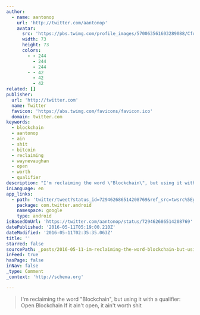 ```yaml
---
author:
  - name: aantonop
    url: 'http://twitter.com/aantonop'
    avatar:
      src: 'https://pbs.twimg.com/profile_images/570063561603289088/CfuQCX0Y_bigger.png'
      width: 73
      height: 73
      colors:
        - - 244
          - 244
          - 244
        - - 42
          - 42
          - 42
related: []
publisher:
  url: 'http://twitter.com'
  name: Twitter
  favicon: 'https://abs.twimg.com/favicons/favicon.ico'
  domain: twitter.com
keywords:
  - blockchain
  - aantonop
  - ain
  - shit
  - bitcoin
  - reclaiming
  - waynevaughan
  - open
  - worth
  - qualifier
description: "I'm reclaiming the word \"Blockchain\", but using it with a qualifier: Open Blockchain If it ain't open, it ain't worth shit"
inLanguage: en
app_links:
  - path: 'twitter/tweet?status_id=729462686514208769&ref_src=twsrc%5Egoogle%7Ctwcamp%5Eandroidseo%7Ctwgr%5Estatus%7Ctwterm%5E729462686514208769'
    package: com.twitter.android
    namespace: google
    type: android
isBasedOnUrl: 'https://twitter.com/aantonop/status/729462686514208769'
datePublished: '2016-05-11T05:19:00.210Z'
dateModified: '2016-05-11T02:35:35.063Z'
title: ''
starred: false
sourcePath: _posts/2016-05-11-im-reclaiming-the-word-blockchain-but-using-it-with-a-qu.md
inFeed: true
hasPage: false
inNav: false
_type: Comment
_context: 'http://schema.org'

---
```

> I'm reclaiming the word "Blockchain", but using it with a qualifier: Open Blockchain If it ain't open, it ain't worth shit